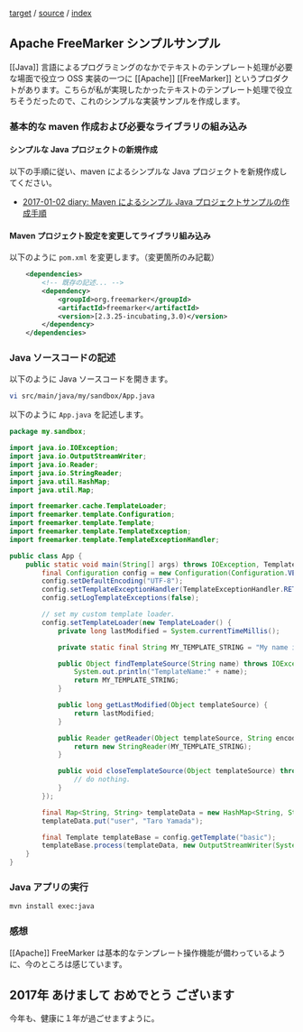 [target](https://igapyon.github.io/diary/2017/ig170101.html) 
/ [source](https://github.com/igapyon/diary/blob/gh-pages/2017/ig170101.html.src.md) 
/ [index](https://igapyon.github.io/diary/2017/index.html) 

## Apache FreeMarker シンプルサンプル

[[Java]] 言語によるプログラミングのなかでテキストのテンプレート処理が必要な場面で役立つ OSS 実装の一つに [[Apache]] [[FreeMarker]] というプロダクトがあります。こちらが私が実現したかったテキストのテンプレート処理で役立ちそうだったので、これのシンプルな実装サンプルを作成します。

### 基本的な maven 作成および必要なライブラリの組み込み

#### シンプルな Java プロジェクトの新規作成

以下の手順に従い、maven によるシンプルな Java プロジェクトを新規作成してください。

* [2017-01-02 diary: Maven によるシンプル Java プロジェクトサンプルの作成手順](https://igapyon.github.io/diary/2017/ig170102.html)

#### Maven プロジェクト設定を変更してライブラリ組み込み

以下のように `pom.xml` を変更します。（変更箇所のみ記載）

```xml
	<dependencies>
		<!-- 既存の記述... -->
		<dependency>
			<groupId>org.freemarker</groupId>
			<artifactId>freemarker</artifactId>
			<version>[2.3.25-incubating,3.0)</version>
		</dependency>
	</dependencies>
```

### Java ソースコードの記述

以下のように Java ソースコードを開きます。

```sh
vi src/main/java/my/sandbox/App.java 
```

以下のように `App.java` を記述します。

```java
package my.sandbox;

import java.io.IOException;
import java.io.OutputStreamWriter;
import java.io.Reader;
import java.io.StringReader;
import java.util.HashMap;
import java.util.Map;

import freemarker.cache.TemplateLoader;
import freemarker.template.Configuration;
import freemarker.template.Template;
import freemarker.template.TemplateException;
import freemarker.template.TemplateExceptionHandler;

public class App {
	public static void main(String[] args) throws IOException, TemplateException {
		final Configuration config = new Configuration(Configuration.VERSION_2_3_25);
		config.setDefaultEncoding("UTF-8");
		config.setTemplateExceptionHandler(TemplateExceptionHandler.RETHROW_HANDLER);
		config.setLogTemplateExceptions(false);

		// set my custom template loader.
		config.setTemplateLoader(new TemplateLoader() {
			private long lastModified = System.currentTimeMillis();

			private static final String MY_TEMPLATE_STRING = "My name is ${user} desu.";

			public Object findTemplateSource(String name) throws IOException {
				System.out.println("TemplateName:" + name);
				return MY_TEMPLATE_STRING;
			}

			public long getLastModified(Object templateSource) {
				return lastModified;
			}

			public Reader getReader(Object templateSource, String encoding) throws IOException {
				return new StringReader(MY_TEMPLATE_STRING);
			}

			public void closeTemplateSource(Object templateSource) throws IOException {
				// do nothing.
			}
		});

		final Map<String, String> templateData = new HashMap<String, String>();
		templateData.put("user", "Taro Yamada");

		final Template templateBase = config.getTemplate("basic");
		templateBase.process(templateData, new OutputStreamWriter(System.out));
	}
}
```

### Java アプリの実行

```sh
mvn install exec:java
```

### 感想

[[Apache]] FreeMarker は基本的なテンプレート操作機能が備わっているように、今のところは感じています。

## 2017年 あけまして おめでとう ございます

今年も、健康に１年が過ごせますように。
